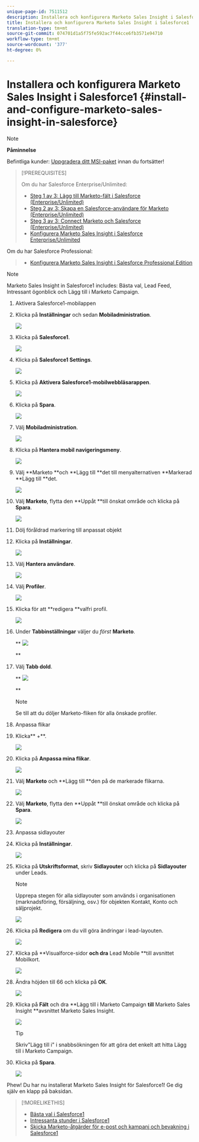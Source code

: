 ```yaml
---
unique-page-id: 7511512
description: Installera och konfigurera Marketo Sales Insight i Salesforce1 - Marketo Docs - Produktdokumentation
title: Installera och konfigurera Marketo Sales Insight i Salesforce1
translation-type: tm+mt
source-git-commit: 074701d1a5f75fe592ac7f44cce6fb3571e94710
workflow-type: tm+mt
source-wordcount: '377'
ht-degree: 0%

---
```



# Installera och konfigurera Marketo Sales Insight i Salesforce1 {#install-and-configure-marketo-sales-insight-in-salesforce}

>[!NOTE]
>
>**Påminnelse**
>
>Befintliga kunder: [Uppgradera ditt MSI-paket](http://docs.marketo.com/x/_gU6Ag) innan du fortsätter!

>[!PREREQUISITES]
>
>Om du har Salesforce Enterprise/Unlimited:
>
>* [Steg 1 av 3: Lägg till Marketo-fält i Salesforce (Enterprise/Unlimited)](../../../../product-docs/crm-sync/salesforce-sync/setup/enterprise-unlimited-edition/step-1-of-3-add-marketo-fields-to-salesforce-enterprise-unlimited.md)
>* [Steg 2 av 3: Skapa en Salesforce-användare för Marketo (Enterprise/Unlimited)](../../../../product-docs/crm-sync/salesforce-sync/setup/enterprise-unlimited-edition/step-2-of-3-create-a-salesforce-user-for-marketo-enterprise-unlimited.md)
>* [Steg 3 av 3: Connect Marketo och Salesforce (Enterprise/Unlimited)](../../../../product-docs/crm-sync/salesforce-sync/setup/enterprise-unlimited-edition/step-3-of-3-connect-marketo-and-salesforce-enterprise-unlimited.md)
>* [Konfigurera Marketo Sales Insight i Salesforce Enterprise/Unlimited](../../../../product-docs/marketo-sales-insight/msi-for-salesforce/configuration/configure-marketo-sales-insight-in-salesforce-enterprise-unlimited.md)

>
>
Om du har Salesforce Professional:
>
>* [Konfigurera Marketo Sales Insight i Salesforce Professional Edition](../../../../product-docs/marketo-sales-insight/msi-for-salesforce/configuration/configure-marketo-sales-insight-in-salesforce-professional-edition.md)

>



>[!NOTE]
>
>Marketo Sales Insight in Salesforce1 includes: Bästa val, Lead Feed, Intressant ögonblick och Lägg till i Marketo Campaign.

1. Aktivera Salesforce1-mobilappen
1. Klicka på **Inställningar** och sedan **Mobiladministration**.

   ![](assets/image2015-4-21-15-3a29-3a22.png)

1. Klicka på **Salesforce1**.

   ![](assets/image2015-4-21-15-3a30-3a51.png)

1. Klicka på **Salesforce1 Settings**.

   ![](assets/image2015-4-21-15-3a32-3a21.png)

1. Klicka på **Aktivera Salesforce1-mobilwebbläsarappen**.

   ![](assets/image2015-4-21-15-3a34-3a27.png)

1. Klicka på **Spara**.

   ![](assets/image2015-4-21-15-3a42-3a48.png)

1. Välj **Mobiladministration**.

   ![](assets/image2015-4-22-11-3a10-3a14.png)

1. Klicka på **Hantera mobil navigeringsmeny**.

   ![](assets/image2015-4-22-11-3a13-3a10.png)

1. Välj **Marketo **och **Lägg till **det till menyalternativen **Markerad **Lägg till **det.

   ![](assets/image2015-4-22-14-3a55-3a37.png)

1. Välj **Marketo**, flytta den **Uppåt **till önskat område och klicka på **Spara**.

   ![](assets/image2015-4-22-17-3a20-3a56.png)

1. Dölj föråldrad markering till anpassat objekt
1. Klicka på **Inställningar**.

   ![](assets/image2015-4-22-15-3a13-3a48.png)

1. Välj **Hantera användare**.

   ![](assets/image2015-5-5-11-3a13-3a45.png)

1. Välj **Profiler**.

   ![](assets/image2015-5-5-11-3a15-3a21.png)

1. Klicka för att **redigera **valfri profil.

   ![](assets/image2015-5-5-13-3a51-3a36.png)

1. Under **Tabbinställningar** väljer du *först* **Marketo**.

   ** ![](assets/image2015-5-5-13-3a55-3a36.png)

   **

1. Välj **Tabb dold**.

   ** ![](assets/image2015-5-5-14-3a2-3a29.png)

   **

   >[!NOTE]
   >
   >Se till att du döljer Marketo-fliken för alla önskade profiler.

1. Anpassa flikar
1. Klicka** +**.

   ![](assets/image2015-4-22-17-3a14-3a49.png)

1. Klicka på **Anpassa mina flikar**.

   ![](assets/image2015-4-22-17-3a16-3a22.png)

1. Välj **Marketo** och **Lägg till **den på de markerade flikarna.

   ![](assets/image2015-4-22-17-3a17-3a15.png)

1. Välj **Marketo**, flytta den **Uppåt **till önskat område och klicka på **Spara**.

   ![](assets/image2015-4-22-18-3a29-3a47.png)

1. Anpassa sidlayouter
1. Klicka på **Inställningar**.

   ![](assets/image2015-4-22-17-3a26-3a56.png)

1. Klicka på **Utskriftsformat**, skriv **Sidlayouter** och klicka på **Sidlayouter** under Leads.

   >[!NOTE]
   >
   >Upprepa stegen för alla sidlayouter som används i organisationen (marknadsföring, försäljning, osv.) för objekten Kontakt, Konto och säljprojekt.

   ![](assets/image2015-4-22-17-3a34-3a33.png)

1. Klicka på **Redigera** om du vill göra ändringar i lead-layouten.

   ![](assets/image2015-4-22-17-3a44-3a0.png)

1. Klicka på **Visualforce-sidor **och dra** Lead Mobile **till avsnittet Mobilkort.

   ![](assets/image2015-4-22-17-3a49-3a37.png)

1. Ändra höjden till 66 och klicka på **OK**.

   ![](assets/image2015-4-22-17-3a52-3a15.png)

1. Klicka på **Fält** och dra **Lägg till i Marketo Campaign **till** Marketo Sales Insight **avsnittet Marketo Sales Insight.

   ![](assets/configure-step-6.png)

   >[!TIP]
   >
   >Skriv&quot;Lägg till i&quot; i snabbsökningen för att göra det enkelt att hitta Lägg till i Marketo Campaign.

1. Klicka på **Spara**.

   ![](assets/image2015-4-22-18-3a1-3a56.png)

Phew! Du har nu installerat Marketo Sales Insight för Salesforce1! Ge dig själv en klapp på baksidan.

>[!MORELIKETHIS]
>
>* [Bästa val i Salesforce1](best-bets-in-salesforce1.md)
>* [Intressanta stunder i Salesforce1](interesting-moments-in-salesforce1.md)
>* [Skicka Marketo-åtgärder för e-post och kampanj och bevakning i Salesforce1](send-marketo-email-and-campaign-and-watchlist-actions-in-salesforce1.md)

>



